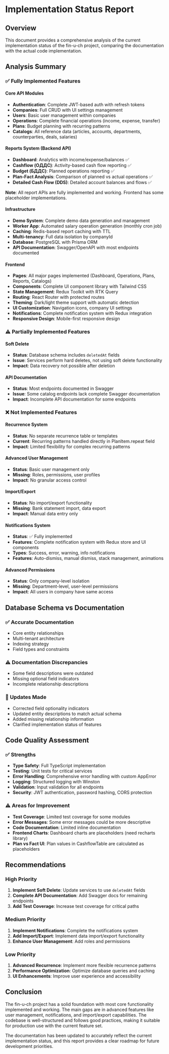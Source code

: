 # Implementation Status Report

## Overview

This document provides a comprehensive analysis of the current implementation status of the fin-u-ch project, comparing the documentation with the actual code implementation.

## Analysis Summary

### ✅ **Fully Implemented Features**

#### Core API Modules

- **Authentication**: Complete JWT-based auth with refresh tokens
- **Companies**: Full CRUD with UI settings management
- **Users**: Basic user management within companies
- **Operations**: Complete financial operations (income, expense, transfer)
- **Plans**: Budget planning with recurring patterns
- **Catalogs**: All reference data (articles, accounts, departments, counterparties, deals, salaries)

#### Reports System (Backend API)

- **Dashboard**: Analytics with income/expense/balances ✅
- **Cashflow (ОДДС)**: Activity-based cash flow reporting ✅
- **Budget (БДДС)**: Planned operations reporting ✅
- **Plan-Fact Analysis**: Comparison of planned vs actual operations ✅
- **Detailed Cash Flow (DDS)**: Detailed account balances and flows ✅

**Note**: All report APIs are fully implemented and working. Frontend has some placeholder implementations.

#### Infrastructure

- **Demo System**: Complete demo data generation and management
- **Worker App**: Automated salary operation generation (monthly cron job)
- **Caching**: Redis-based report caching with TTL
- **Multi-tenancy**: Full data isolation by companyId
- **Database**: PostgreSQL with Prisma ORM
- **API Documentation**: Swagger/OpenAPI with most endpoints documented

#### Frontend

- **Pages**: All major pages implemented (Dashboard, Operations, Plans, Reports, Catalogs)
- **Components**: Complete UI component library with Tailwind CSS
- **State Management**: Redux Toolkit with RTK Query
- **Routing**: React Router with protected routes
- **Theming**: Dark/light theme support with automatic detection
- **UI Customization**: Navigation icons, company UI settings
- **Notifications**: Complete notification system with Redux integration
- **Responsive Design**: Mobile-first responsive design

### ⚠️ **Partially Implemented Features**

#### Soft Delete

- **Status**: Database schema includes `deletedAt` fields
- **Issue**: Services perform hard deletes, not using soft delete functionality
- **Impact**: Data recovery not possible after deletion

#### API Documentation

- **Status**: Most endpoints documented in Swagger
- **Issue**: Some catalog endpoints lack complete Swagger documentation
- **Impact**: Incomplete API documentation for some endpoints

### ❌ **Not Implemented Features**

#### Recurrence System

- **Status**: No separate recurrence table or templates
- **Current**: Recurring patterns handled directly in PlanItem.repeat field
- **Impact**: Limited flexibility for complex recurring patterns

#### Advanced User Management

- **Status**: Basic user management only
- **Missing**: Roles, permissions, user profiles
- **Impact**: No granular access control

#### Import/Export

- **Status**: No import/export functionality
- **Missing**: Bank statement import, data export
- **Impact**: Manual data entry only

#### Notifications System

- **Status**: ✅ Fully implemented
- **Features**: Complete notification system with Redux store and UI components
- **Types**: Success, error, warning, info notifications
- **Features**: Auto-dismiss, manual dismiss, stack management, animations

#### Advanced Permissions

- **Status**: Only company-level isolation
- **Missing**: Department-level, user-level permissions
- **Impact**: All users in company have same access

## Database Schema vs Documentation

### ✅ **Accurate Documentation**

- Core entity relationships
- Multi-tenant architecture
- Indexing strategy
- Field types and constraints

### ⚠️ **Documentation Discrepancies**

- Some field descriptions were outdated
- Missing optional field indicators
- Incomplete relationship descriptions

### 📝 **Updates Made**

- Corrected field optionality indicators
- Updated entity descriptions to match actual schema
- Added missing relationship information
- Clarified implementation status of features

## Code Quality Assessment

### ✅ **Strengths**

- **Type Safety**: Full TypeScript implementation
- **Testing**: Unit tests for critical services
- **Error Handling**: Comprehensive error handling with custom AppError
- **Logging**: Structured logging with Winston
- **Validation**: Input validation for all endpoints
- **Security**: JWT authentication, password hashing, CORS protection

### ⚠️ **Areas for Improvement**

- **Test Coverage**: Limited test coverage for some modules
- **Error Messages**: Some error messages could be more descriptive
- **Code Documentation**: Limited inline documentation
- **Frontend Charts**: Dashboard charts are placeholders (need recharts library)
- **Plan vs Fact UI**: Plan values in CashflowTable are calculated as placeholders

## Recommendations

### High Priority

1. **Implement Soft Delete**: Update services to use `deletedAt` fields
2. **Complete API Documentation**: Add Swagger docs for remaining endpoints
3. **Add Test Coverage**: Increase test coverage for critical paths

### Medium Priority

1. **Implement Notifications**: Complete the notifications system
2. **Add Import/Export**: Implement data import/export functionality
3. **Enhance User Management**: Add roles and permissions

### Low Priority

1. **Advanced Recurrence**: Implement more flexible recurrence patterns
2. **Performance Optimization**: Optimize database queries and caching
3. **UI Enhancements**: Improve user experience and accessibility

## Conclusion

The fin-u-ch project has a solid foundation with most core functionality implemented and working. The main gaps are in advanced features like user management, notifications, and import/export capabilities. The codebase is well-structured and follows good practices, making it suitable for production use with the current feature set.

The documentation has been updated to accurately reflect the current implementation status, and this report provides a clear roadmap for future development priorities.
